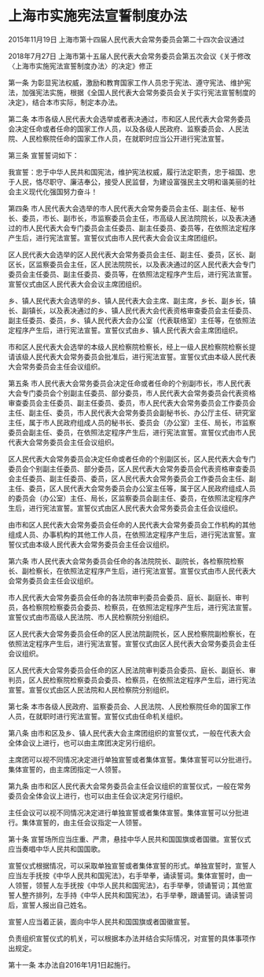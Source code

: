 # 上海市实施宪法宣誓制度办法

2015年11月19日 上海市第十四届人民代表大会常务委员会第二十四次会议通过

2018年7月27日 上海市第十五届人民代表大会常务委员会第五次会议《关于修改〈上海市实施宪法宣誓制度办法〉的决定》修正



第一条 为彰显宪法权威，激励和教育国家工作人员忠于宪法、遵守宪法、维护宪法，加强宪法实施，根据《全国人民代表大会常务委员会关于实行宪法宣誓制度的决定》，结合本市实际，制定本办法。

第二条 本市各级人民代表大会选举或者表决通过，市和区人民代表大会常务委员会决定任命或者任命的国家工作人员，以及各级人民政府、监察委员会、人民法院、人民检察院任命的国家工作人员，在就职时应当公开进行宪法宣誓。

第三条 宣誓誓词如下：

我宣誓：忠于中华人民共和国宪法，维护宪法权威，履行法定职责，忠于祖国、忠于人民，恪尽职守、廉洁奉公，接受人民监督，为建设富强民主文明和谐美丽的社会主义现代化强国努力奋斗！

第四条 市人民代表大会选举的市人民代表大会常务委员会主任、副主任、秘书长、委员，市长、副市长，市监察委员会主任，市高级人民法院院长，以及表决通过的市人民代表大会专门委员会主任委员、副主任委员、委员等，在依照法定程序产生后，进行宪法宣誓。宣誓仪式由市人民代表大会会议主席团组织。

区人民代表大会选举的区人民代表大会常务委员会主任、副主任、委员，区长、副区长，区监察委员会主任，区人民法院院长，以及表决通过的区人民代表大会专门委员会主任委员、副主任委员、委员等，在依照法定程序产生后，进行宪法宣誓。宣誓仪式由区人民代表大会会议主席团组织。

乡、镇人民代表大会选举的乡、镇人民代表大会主席、副主席，乡长、副乡长，镇长、副镇长，以及表决通过的乡、镇人民代表大会代表资格审查委员会主任委员、副主任委员、委员，乡、镇人民代表大会办公室（代表联络室）主任等，在依照法定程序产生后，进行宪法宣誓。宣誓仪式由乡、镇人民代表大会主席团组织。

市和区人民代表大会选举的本级人民检察院检察长，经上一级人民检察院检察长提请该级人民代表大会常务委员会批准后，进行宪法宣誓。宣誓仪式由本级人民代表大会常务委员会主任会议组织。

第五条 市人民代表大会常务委员会决定任命或者任命的个别副市长，市人民代表大会专门委员会个别副主任委员、部分委员，市人民代表大会常务委员会代表资格审查委员会主任委员、副主任委员、委员，市人民代表大会常务委员会工作委员会主任、副主任、委员，市人民代表大会常务委员会副秘书长、办公厅主任、研究室主任，属于市人民政府组成人员的秘书长、委员会（办公室）主任、局长，市监察委员会副主任、委员，在依照法定程序产生后，进行宪法宣誓。宣誓仪式由市人民代表大会常务委员会主任会议组织。

区人民代表大会常务委员会决定任命或者任命的个别副区长，区人民代表大会专门委员会个别副主任委员、部分委员，区人民代表大会常务委员会代表资格审查委员会主任委员、副主任委员、委员，区人民代表大会常务委员会工作委员会主任、副主任、委员，区人民代表大会常务委员会办公室主任等，属于区人民政府组成人员的委员会（办公室）主任、局长，区监察委员会副主任、委员，在依照法定程序产生后，进行宪法宣誓。宣誓仪式由区人民代表大会常务委员会主任会议组织。

由市和区人民代表大会常务委员会任命的人民代表大会常务委员会工作机构的其他组成人员、办事机构的其他工作人员，在依照法定程序产生后，进行宪法宣誓。宣誓仪式由本级人民代表大会常务委员会主任会议组织。

第六条 市人民代表大会常务委员会任命的各法院院长、副院长，各检察院检察长、副检察长，在依照法定程序产生后，进行宪法宣誓。宣誓仪式由市人民代表大会常务委员会主任会议组织。

市人民代表大会常务委员会任命的各法院审判委员会委员、庭长、副庭长、审判员，各检察院检察委员会委员、检察员，在依照法定程序产生后，进行宪法宣誓。宣誓仪式由市高级人民法院、市人民检察院分别组织。

区人民代表大会常务委员会任命的区人民法院副院长，区人民检察院副检察长，在依照法定程序产生后，进行宪法宣誓。宣誓仪式由区人民代表大会常务委员会主任会议组织。

区人民代表大会常务委员会任命的区人民法院审判委员会委员、庭长、副庭长、审判员，区人民检察院检察委员会委员、检察员，在依照法定程序产生后，进行宪法宣誓。宣誓仪式由区人民法院和人民检察院分别组织。

第七条 本市各级人民政府、监察委员会、人民法院、人民检察院任命的国家工作人员，在就职时进行宪法宣誓。宣誓仪式由任命机关组织。

第八条 由市和区及乡、镇人民代表大会主席团组织的宣誓仪式，一般在代表大会全体会议上进行，也可以由主席团决定另行组织。

主席团可以视不同情况决定进行单独宣誓或者集体宣誓。集体宣誓可以分批进行。集体宣誓的，由主席团指定一人领誓。

第九条 由市和区人民代表大会常务委员会主任会议组织的宣誓仪式，一般在常务委员会全体会议上进行，也可以由主任会议决定另行组织。

主任会议可以视不同情况决定进行单独宣誓或者集体宣誓。集体宣誓可以分批进行。集体宣誓的，由主任会议指定一人领誓。

第十条 宣誓场所应当庄重、严肃，悬挂中华人民共和国国旗或者国徽。宣誓仪式应当奏唱中华人民共和国国歌。

宣誓仪式根据情况，可以采取单独宣誓或者集体宣誓的形式。单独宣誓时，宣誓人应当左手抚按《中华人民共和国宪法》，右手举拳，诵读誓词。集体宣誓时，由一人领誓，领誓人左手抚按《中华人民共和国宪法》，右手举拳，领诵誓词；其他宣誓人整齐排列，左手持《中华人民共和国宪法》，右手举拳，跟诵誓词。诵读誓词后，宣誓人报出自己姓名。

宣誓人应当着正装，面向中华人民共和国国旗或者国徽宣誓。

负责组织宣誓仪式的机关，可以根据本办法并结合实际情况，对宣誓的具体事项作出规定。

第十一条 本办法自2016年1月1日起施行。